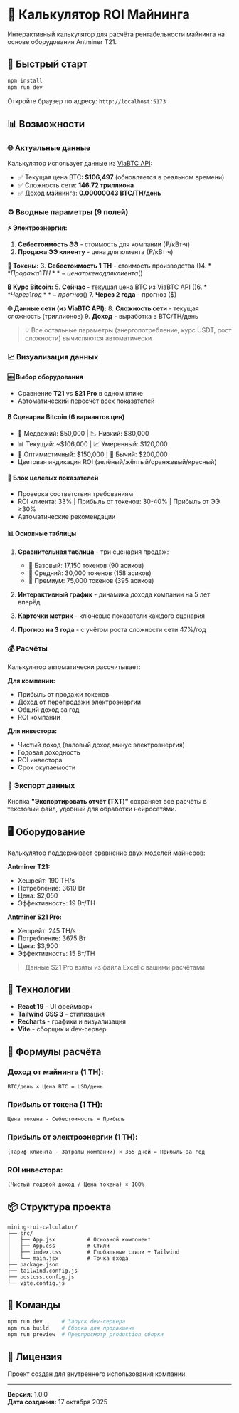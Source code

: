 # 💎 Калькулятор ROI Майнинга

Интерактивный калькулятор для расчёта рентабельности майнинга на основе оборудования Antminer T21.

## 🚀 Быстрый старт

```bash
npm install
npm run dev
```

Откройте браузер по адресу: `http://localhost:5173`

## 📊 Возможности

### 🌐 Актуальные данные

Калькулятор использует данные из [ViaBTC API](https://www.viabtc.com/res/tools/calculator?coin=BTC):
- ✅ Текущая цена BTC: **$106,497** (обновляется в реальном времени)
- ✅ Сложность сети: **146.72 триллиона**
- ✅ Доход майнинга: **0.00000043 BTC/TH/день**

### ⚙️ Вводные параметры (9 полей)

**⚡ Электроэнергия:**
1. **Себестоимость ЭЭ** - стоимость для компании (₽/кВт⋅ч)
2. **Продажа ЭЭ клиенту** - цена для клиента (₽/кВт⋅ч)

**💎 Токены:**
3. **Себестоимость 1 TH** - стоимость производства ($)
4. **Продажа 1 TH** - цена токена для клиента ($)

**₿ Курс Bitcoin:**
5. **Сейчас** - текущая цена BTC из ViaBTC API ($)
6. **Через 1 год** - прогноз ($)
7. **Через 2 года** - прогноз ($)

**🌐 Данные сети (из ViaBTC API):**
8. **Сложность сети** - текущая сложность (триллионов)
9. **Доход** - выработка в BTC/TH/день

> 💡 Все остальные параметры (энергопотребление, курс USDT, рост сложности) вычисляются автоматически

### 📈 Визуализация данных

#### 🆕 Выбор оборудования
- Сравнение **T21** vs **S21 Pro** в одном клике
- Автоматический пересчёт всех показателей

#### ₿ Сценарии Bitcoin (6 вариантов цен)
- 🐻 Медвежий: $50,000 | 📉 Низкий: $80,000
- 📊 Текущий: ~$106,000 | 📈 Умеренный: $120,000  
- 🚀 Оптимистичный: $150,000 | 🌟 Бычий: $200,000
- Цветовая индикация ROI (зелёный/жёлтый/оранжевый/красный)

#### 🎯 Блок целевых показателей
- Проверка соответствия требованиям
- ROI клиента: 33% | Прибыль от токенов: 30-40% | Прибыль от ЭЭ: ≥30%
- Автоматические рекомендации

#### 📊 Основные таблицы
1. **Сравнительная таблица** - три сценария продаж:
   - 🥉 Базовый: 17,150 токенов (90 асиков)
   - 🥈 Средний: 30,000 токенов (158 асиков)
   - 🥇 Премиум: 75,000 токенов (395 асиков)

2. **Интерактивный график** - динамика дохода компании на 5 лет вперёд

3. **Карточки метрик** - ключевые показатели каждого сценария

4. **Прогноз на 3 года** - с учётом роста сложности сети 47%/год

### 💰 Расчёты

Калькулятор автоматически рассчитывает:

**Для компании:**
- Прибыль от продажи токенов
- Доход от перепродажи электроэнергии
- Общий доход за год
- ROI компании

**Для инвестора:**
- Чистый доход (валовый доход минус электроэнергия)
- Годовая доходность
- ROI инвестора
- Срок окупаемости

### 💾 Экспорт данных

Кнопка **"Экспортировать отчёт (TXT)"** сохраняет все расчёты в текстовый файл, удобный для обработки нейросетями.

## 🖥️ Оборудование

Калькулятор поддерживает сравнение двух моделей майнеров:

**Antminer T21:**
- Хешрейт: 190 TH/s
- Потребление: 3610 Вт
- Цена: $2,050
- Эффективность: 19 Вт/TH

**Antminer S21 Pro:**
- Хешрейт: 245 TH/s
- Потребление: 3675 Вт
- Цена: $3,900
- Эффективность: 15 Вт/TH

> Данные S21 Pro взяты из файла Excel с вашими расчётами

## 🎨 Технологии

- **React 19** - UI фреймворк
- **Tailwind CSS 3** - стилизация
- **Recharts** - графики и визуализация
- **Vite** - сборщик и dev-сервер

## 📝 Формулы расчёта

### Доход от майнинга (1 TH):
```
BTC/день × Цена BTC = USD/день
```

### Прибыль от токена (1 TH):
```
Цена токена - Себестоимость = Прибыль
```

### Прибыль от электроэнергии (1 TH):
```
(Тариф клиента - Затраты компании) × 365 дней = Прибыль за год
```

### ROI инвестора:
```
(Чистый годовой доход / Цена токена) × 100%
```

## 📦 Структура проекта

```
mining-roi-calculator/
├── src/
│   ├── App.jsx          # Основной компонент
│   ├── App.css          # Стили
│   ├── index.css        # Глобальные стили + Tailwind
│   └── main.jsx         # Точка входа
├── package.json
├── tailwind.config.js
├── postcss.config.js
└── vite.config.js
```

## 🔧 Команды

```bash
npm run dev      # Запуск dev-сервера
npm run build    # Сборка для продакшена
npm run preview  # Предпросмотр production сборки
```

## 📄 Лицензия

Проект создан для внутреннего использования компании.

---

**Версия:** 1.0.0  
**Дата создания:** 17 октября 2025

